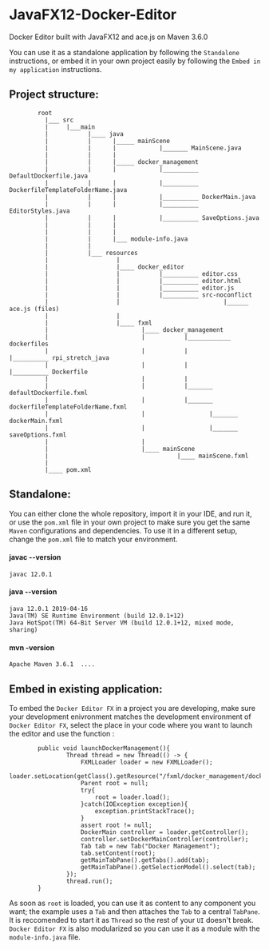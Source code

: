 # JavaFX12-Docker-Editor
Docker Editor built with JavaFX12 and ace.js on Maven 3.6.0  

You can use it as a standalone application by following the ```Standalone``` instructions, or embed it in your own project easily by following the ```Embed in my application``` instructions. 

## Project structure:
            
            root
              |___ src
              |     |___main
              |           |____ java
              |           |      |_____ mainScene
              |           |      |            |_______ MainScene.java
              |           |      |
              |           |      |_____ docker_management
              |           |      |            |__________ DefaultDockerfile.java
              |           |      |            |__________ DockerfileTemplateFolderName.java
              |           |      |            |__________ DockerMain.java
              |           |      |            |__________ EditorStyles.java
              |           |      |            |__________ SaveOptions.java
              |           |      |
              |           |      |
              |           |      |___ module-info.java
              |           |
              |           |___ resources
              |                   |
              |                   |____ docker_editor
              |                   |           |__________ editor.css
              |                   |           |__________ editor.html
              |                   |           |__________ editor.js
              |                   |           |__________ src-noconflict
              |                   |                             |______ ace.js (files)
              |                   |
              |                   |____ fxml
              |                          |____ docker_management
              |                          |           |____________ dockerfiles
              |                          |           |                 |__________ rpi_stretch_java
              |                          |           |                                     |__________ Dockerfile
              |                          |           |
              |                          |           |_______ defaultDockerfile.fxml
              |                          |           |_______ dockerfileTemplateFolderName.fxml
              |                          |                  |_______ dockerMain.fxml
              |                          |                  |_______ saveOptions.fxml
              |                          |
              |                          |____ mainScene
              |                                    |____ mainScene.fxml
              |                   
              |____ pom.xml




## Standalone:

You can either clone the whole repository, import it in your IDE, and run it, or use the ```pom.xml``` file in your own project to make sure you get the same ```Maven``` configurations and dependencies. To use it in a different setup, change the ```pom.xml``` file to match your environment.

#### javac --version
```javac 12.0.1```

#### java --version
```
java 12.0.1 2019-04-16
Java(TM) SE Runtime Environment (build 12.0.1+12)
Java HotSpot(TM) 64-Bit Server VM (build 12.0.1+12, mixed mode, sharing)
```

#### mvn -version
```Apache Maven 3.6.1  ....```
          
## Embed in existing application:

To embed the ```Docker Editor FX``` in a project you are developing, make sure your development enivronment matches the development environment of ```Docker Editor FX```, select the place in your code where you want to launch the editor and use the function :

            public void launchDockerManagement(){
                    Thread thread = new Thread(() -> {
                        FXMLLoader loader = new FXMLLoader();
                        loader.setLocation(getClass().getResource("/fxml/docker_management/dockerMain.fxml"));
                        Parent root = null;
                        try{
                            root = loader.load();
                        }catch(IOException exception){
                            exception.printStackTrace();
                        }
                        assert root != null;
                        DockerMain controller = loader.getController();
                        controller.setDockerMainController(controller);
                        Tab tab = new Tab("Docker Management");
                        tab.setContent(root);
                        getMainTabPane().getTabs().add(tab);
                        getMainTabPane().getSelectionModel().select(tab);
                    });
                    thread.run();
            }

As soon as ```root``` is loaded, you can use  it as content to any component you want; the example uses a ```Tab``` and then attaches the ```Tab``` to a central ```TabPane```. It is reccomended to start it as ```Thread``` so the rest of your ```UI``` doesn't break. ```Docker Editor FX``` is also modularized so you can use it as a module with the ```module-info.java``` file.
